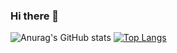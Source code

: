 ### Hi there 👋

<!--
**hypoxisaurea/hypoxisaurea** is a ✨ _special_ ✨ repository because its `README.md` (this file) appears on your GitHub profile.

Here are some ideas to get you started:

- 🔭 I’m currently working on ...
- 🌱 I’m currently learning ...
- 👯 I’m looking to collaborate on ...
- 🤔 I’m looking for help with ...
- 💬 Ask me about ...
- 📫 How to reach me: ...
- 😄 Pronouns: ...
- ⚡ Fun fact: ...
-->

![Anurag's GitHub stats](https://github-readme-stats.vercel.app/api?username=hypoxisaurea&show_icons=true&theme=buefy)
[![Top Langs](https://github-readme-stats.vercel.app/api/top-langs/?username=hypoxisaurea&layout=compact)](https://github.com/hypoxisaurea/github-readme-stats)
